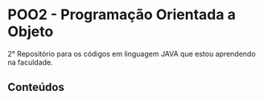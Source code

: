# POO2 - Programação Orientada a Objeto
2° Repositório para os códigos em linguagem JAVA que estou aprendendo na faculdade.


## Conteúdos

